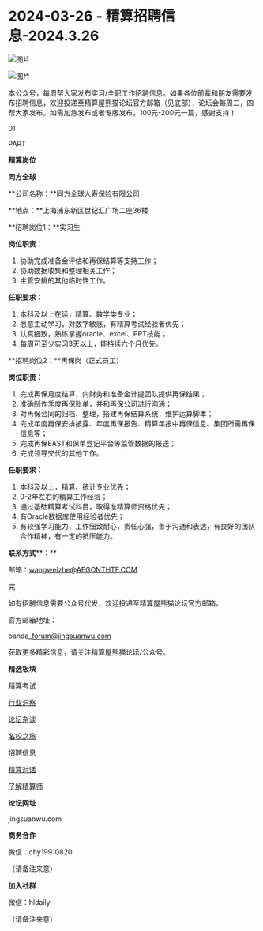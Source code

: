 # 2024-03-26 - 精算招聘信息-2024.3.26

![图片](https://mmbiz.qpic.cn/mmbiz_jpg/PVTr5cqOmdsiaicIRGthO3IhpdkibrFUWVU1xAtP9ZY24c0vAhCVJo55thjfrfia19NvibyVvich2UW9I8vGCty5LxNw/640?wx_fmt=jpeg&tp=webp&wxfrom=5&wx_lazy=1)

![图片](https://mmbiz.qpic.cn/mmbiz_png/7QRTvkK2qC63c02mKcsfAaJ8sNcicTvg22UkHHibvKiasFS9FS6E4FeV0Dibe7as7h4tm8p7EfNfI06adlGbL2icYjw/640?wx_fmt=png&tp=webp&wxfrom=5&wx_lazy=1)

本公众号，每周帮大家发布实习/全职工作招聘信息。如果各位前辈和朋友需要发布招聘信息，欢迎投递至精算屋熊猫论坛官方邮箱（见底部），论坛会每周二，四帮大家发布。如需加急发布或者专版发布，100元-200元一篇，感谢支持！

01

PART

**精算岗位**

**同方全球**

**公司名称：**同方全球人寿保险有限公司

**地点：**上海浦东新区世纪汇广场二座36楼

**招聘岗位1：**实习生

**岗位职责：**

1. 协助完成准备金评估和再保结算等支持工作；
2. 协助数据收集和整理相关工作；
3. 主管安排的其他临时性工作。

**任职要求：**

1. 本科及以上在读，精算、数学类专业；
2. 愿意主动学习，对数字敏感，有精算考试经验者优先；
3. 认真细致，熟练掌握oracle、excel、PPT技能；
4. 每周可至少实习3天以上，能持续六个月优先。

**招聘岗位2：**再保岗（正式员工）

**岗位职责：**

1. 完成再保月度结算，向财务和准备金计提团队提供再保结果；
2. 准确制作季度再保账单，并和再保公司进行沟通；
3. 对再保合同的归档、整理，搭建再保结算系统，维护运算脚本；
4. 完成年度再保安排披露、年度再保报告、精算年报中再保信息、集团所需再保信息等；
5. 完成再保EAST和保单登记平台等监管数据的报送；
6. 完成领导交代的其他工作。

**任职要求：**

1. 本科及以上，精算、统计专业优先；
2. 0-2年左右的精算工作经验；
3. 通过基础精算考试科目，取得准精算师资格优先；
4. 有Oracle数据库使用经验者优先；
5. 有较强学习能力，工作细致耐心，责任心强，善于沟通和表达，有良好的团队合作精神，有一定的抗压能力。

**联系方式****：**

邮箱：wangweizhe@AEGONTHTF.COM


完

如有招聘信息需要公众号代发，欢迎投递至精算屋熊猫论坛官方邮箱。

官方邮箱地址：

panda\_forum@jingsuanwu.com

获取更多精彩信息，请关注精算屋熊猫论坛/公众号。

**精选板块**

[精算考试](https://mp.weixin.qq.com/mp/appmsgalbum?__biz=Mzg5NzkwMTMzMA==&action=getalbum&album_id=2804960172988448769#wechat_redirect)

[行业洞察](https://mp.weixin.qq.com/mp/appmsgalbum?__biz=Mzg5NzkwMTMzMA==&action=getalbum&album_id=2804965799378829313#wechat_redirect)

[论坛杂谈](https://mp.weixin.qq.com/mp/appmsgalbum?__biz=Mzg5NzkwMTMzMA==&action=getalbum&album_id=2804979947286315009#wechat_redirect)

[名校之旅](https://mp.weixin.qq.com/mp/appmsgalbum?__biz=Mzg5NzkwMTMzMA==&action=getalbum&album_id=2804975288236654595#wechat_redirect)

[招聘信息](https://mp.weixin.qq.com/mp/appmsgalbum?__biz=Mzg5NzkwMTMzMA==&action=getalbum&album_id=2809916434738069507#wechat_redirect)

[精算对话](https://mp.weixin.qq.com/mp/appmsgalbum?__biz=Mzg5NzkwMTMzMA==&action=getalbum&album_id=3028246288796221446#wechat_redirect)

[了解精算师](https://mp.weixin.qq.com/mp/appmsgalbum?__biz=Mzg5NzkwMTMzMA==&action=getalbum&album_id=2804971247444180995#wechat_redirect)

**论坛网址**

jingsuanwu.com

**商务合作**

微信：chy19910820

（请备注来意）

**加入社群**

微信：hldaily

（请备注来意）